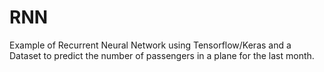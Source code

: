 # RNN

Example of Recurrent Neural Network using Tensorflow/Keras and a Dataset to predict the number of passengers in a plane for the last month.